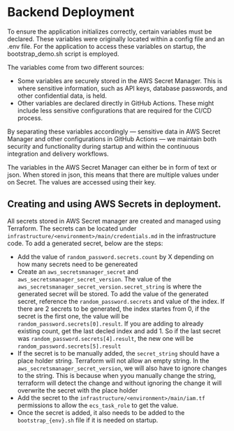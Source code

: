 # Backend Deployment

To ensure the application initializes correctly, certain variables must be declared. These variables were originally located within a config file and an .env file. For the application to access these variables on startup, the bootstrap_demo.sh script is employed.

The variables come from two different sources:

 - Some variables are securely stored in the AWS Secret Manager. This is where sensitive information, such as API keys, database passwords, and other confidential data, is held.
 - Other variables are declared directly in GitHub Actions. These might include less sensitive configurations that are required for the CI/CD process.

By separating these variables accordingly — sensitive data in AWS Secret Manager and other configurations in GitHub Actions — we maintain both security and functionality during startup and within the continuous integration and delivery workflows.

The variables in the AWS Secret Manager can either be in form of text or json. When stored in json, this means that there are multiple values under on Secret. The values are accessed using their key.

## Creating and using AWS Secrets in deployment.
All secrets stored in AWS Secret manager are created and managed using Terraform. The secrets can be located under `infrastructure/<environment>/main/credentials.md` in the infrastructure code.
To add a generated secret, below are the steps:
 - Add the value of `random_password.secrets.count` by X depending on how many secrets need to be genereated
 - Create an `aws_secretsmanager_secret` and `aws_secretsmanager_secret_version`. The value of the `aws_secretsmanager_secret_version.secret_string` is where the generated secret will be stored. To add the value of the generated secret, reference the `random_password.secrets` and value of the index. If there are 2 secrets to be generated, the index startes from 0, if the secret is the first one, the value will be `random_password.secrets[0].result`. If you are adding to already existing count, get the last decled index and add 1. So if the last secret was `random_password.secrets[4].result`, the new one will be `random_password.secrets[5].result`
 - If the secret is to be manually added, the `secret_string` should have a place holder string. Terraform will not allow an empty string. In the `aws_secretsmanager_secret_version`, we will also have to ignore changes to the string. This is because when yyou manually change the string, terraform will detect the change and without ignoring the change it will overwrite the secret with the place holder
 - Add the secret to the `infrastructure/<environment>/main/iam.tf` permissions to allow the `ecs_task_role` to get the value.
 - Once the secret is added, it also needs to be added to the `bootstrap_{env}.sh` file if it is needed on startup.
